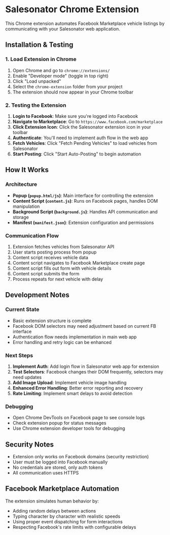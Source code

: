 # Salesonator Chrome Extension

This Chrome extension automates Facebook Marketplace vehicle listings by communicating with your Salesonator web application.

## Installation & Testing

### 1. Load Extension in Chrome
1. Open Chrome and go to `chrome://extensions/`
2. Enable "Developer mode" (toggle in top right)
3. Click "Load unpacked"
4. Select the `chrome-extension` folder from your project
5. The extension should now appear in your Chrome toolbar

### 2. Testing the Extension
1. **Login to Facebook**: Make sure you're logged into Facebook
2. **Navigate to Marketplace**: Go to `https://www.facebook.com/marketplace`
3. **Click Extension Icon**: Click the Salesonator extension icon in your toolbar
4. **Authenticate**: You'll need to implement auth flow in the web app
5. **Fetch Vehicles**: Click "Fetch Pending Vehicles" to load vehicles from Salesonator
6. **Start Posting**: Click "Start Auto-Posting" to begin automation

## How It Works

### Architecture
- **Popup (`popup.html/js`)**: Main interface for controlling the extension
- **Content Script (`content.js`)**: Runs on Facebook pages, handles DOM manipulation
- **Background Script (`background.js`)**: Handles API communication and storage
- **Manifest (`manifest.json`)**: Extension configuration and permissions

### Communication Flow
1. Extension fetches vehicles from Salesonator API
2. User starts posting process from popup
3. Content script receives vehicle data
4. Content script navigates to Facebook Marketplace create page
5. Content script fills out form with vehicle details
6. Content script submits the form
7. Process repeats for next vehicle with delay

## Development Notes

### Current State
- Basic extension structure is complete
- Facebook DOM selectors may need adjustment based on current FB interface
- Authentication flow needs implementation in main web app
- Error handling and retry logic can be enhanced

### Next Steps
1. **Implement Auth**: Add login flow in Salesonator web app for extension
2. **Test Selectors**: Facebook changes their DOM frequently, selectors may need updates
3. **Add Image Upload**: Implement vehicle image handling
4. **Enhanced Error Handling**: Better error reporting and recovery
5. **Rate Limiting**: Implement smart delays to avoid detection

### Debugging
- Open Chrome DevTools on Facebook page to see console logs
- Check extension popup for status messages
- Use Chrome extension developer tools for debugging

## Security Notes
- Extension only works on Facebook domains (security restriction)
- User must be logged into Facebook manually
- No credentials are stored, only auth tokens
- All communication uses HTTPS

## Facebook Marketplace Automation
The extension simulates human behavior by:
- Adding random delays between actions
- Typing character by character with realistic speeds
- Using proper event dispatching for form interactions
- Respecting Facebook's rate limits with configurable delays